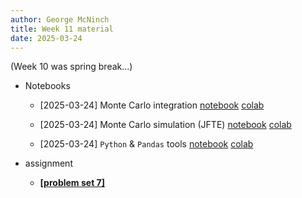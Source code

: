 ```yaml
---
author: George McNinch
title: Week 11 material
date: 2025-03-24
---
```


(Week 10 was spring break...)

- Notebooks

  - [2025-03-24] Monte Carlo integration
    [notebook](/course-content/week11-01--monte-carlo.ipynb)
	[colab](https://colab.research.google.com/github/gmcninch-tufts/2025-Sp-Math087/blob/main/course-content/week11-01--monte-carlo.ipynb)

  - [2025-03-24] Monte Carlo simulation (JFTE)
    [notebook](/course-content/week11-02--monte-carlo-simulation-JFTE.ipynb)
	[colab](https://colab.research.google.com/github/gmcninch-tufts/2025-Sp-Math087/blob/main/course-content/week11-02--monte-carlo-simulation-JFTE.ipynb)

  - [2025-03-24] `Python` & `Pandas` tools
    [notebook](/course-content/week11-03--python-and-pandas-tools.ipynb)
	[colab](https://colab.research.google.com/github/gmcninch-tufts/2025-Sp-Math087/blob/main/course-content/week11-03--python-and-pandas-tools.ipynb)

- assignment

  - [**[problem set 7]**](/course-assignments/PS07--2024-03-29.pdf)
